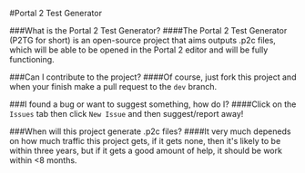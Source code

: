 #Portal 2 Test Generator

###What is the Portal 2 Test Generator?
####The Portal 2 Test Generator (P2TG for short) is an open-source project that aims outputs .p2c files, which will be able to be opened in the Portal 2 editor and will be fully functioning.

###Can I contribute to the project?
####Of course, just fork this project and when your finish make a pull request to the `dev` branch. 

###I found a bug or want to suggest something, how do I?
####Click on the `Issues` tab then click `New Issue` and then suggest/report away! 

###When will this project generate .p2c files?
####It very much depeneds on how much traffic this project gets, if it gets none, then it's likely to be within three years, but if it gets a good amount of help, it should be work within <8 months.
